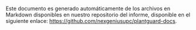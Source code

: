 Este documento es generado automáticamente de los archivos en Markdown disponibles en nuestro repositorio del informe, disponible en el siguiente enlace: <https://github.com/nexgeniusupc/plantguard-docs>.

<!-- TODO: Incluir capturas de pantalla de insights de commits en el repositorio. -->

